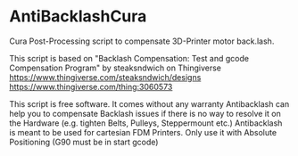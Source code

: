 # AntiBacklashCura
 Cura Post-Processing script to compensate 3D-Printer motor back.lash.

This script is based on "Backlash Compensation: Test and gcode Compensation Program" 
by steaksndwich on Thingiverse
https://www.thingiverse.com/steaksndwich/designs
https://www.thingiverse.com/thing:3060573

This script is free software. It comes without any warranty
Antibacklash can help you to compensate Backlash issues if there is no way to resolve it on the Hardware
(e.g. tighten Belts, Pulleys, Steppermount etc.)
Antibacklash is meant to be used for cartesian FDM Printers.
Only use it with Absolute Positioning (G90 must be in start gcode)